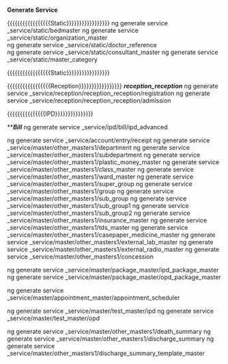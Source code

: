 **Generate Service**

{{{{{{{{{{{{{{{{{Static}}}}}}}}}}}}}}}}}
ng generate service _service/static/bedmaster
ng generate service _service/static/organization_master   
ng generate service _service/static/doctor_reference   
ng generate service _service/static/consultant_master
ng generate service _service/static/master_category

{{{{{{{{{{{{{{{{{Static}}}}}}}}}}}}}}}}}


{{{{{{{{{{{{{{{{{Reception}}}}}}}}}}}}}}}}}
*************reception_reception*************
ng generate service _service/reception/reception_reception/registration
ng generate service _service/reception/reception_reception/admission

{{{{{{{{{{{{{{{IPD}}}}}}}}}}}}}}}

*******************Bill*****************
ng generate service _service/ipd/bill/ipd_advanced




ng generate service _service/account/entry/receipt
ng generate service _service/master/other_masters1/department
ng generate service _service/master/other_masters1/subdepartment
ng generate service _service/master/other_masters1/plastic_money_master
ng generate service _service/master/other_masters1/class_master
ng generate service _service/master/other_masters1/ward_master
ng generate service _service/master/other_masters1/super_group
ng generate service _service/master/other_masters1/group
ng generate service _service/master/other_masters1/sub_group
ng generate service _service/master/other_masters1/sub_group1
ng generate service _service/master/other_masters1/sub_group2
ng generate service _service/master/other_masters1/insurance_master
ng generate service _service/master/other_masters1/tds_master
ng generate service _service/master/other_masters1/casepaper_medicine_master
ng generate service _service/master/other_masters1/external_lab_master
ng generate service _service/master/other_masters1/external_radio_master
ng generate service _service/master/other_masters1/concession

ng generate service _service/master/package_master/ipd_package_master
ng generate service _service/master/package_master/opd_package_master

ng generate service _service/master/appointment_master/appointment_scheduler

ng generate service _service/master/test_master/ipd
ng generate service _service/master/test_master/opd

ng generate service _service/master/other_masters1/death_summary
ng generate service _service/master/other_masters1/discharge_summary
ng generate service _service/master/other_masters1/discharge_summary_template_master
